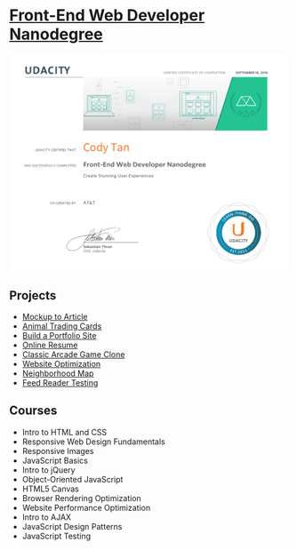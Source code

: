 # [Front-End Web Developer Nanodegree](https://www.udacity.com/course/front-end-web-developer-nanodegree--nd001)
![](front-end-web-developer-nanodegree.png)

## Projects
- [Mockup to Article](http://icodytan.com/mockup-to-article/)
- [Animal Trading Cards](http://icodytan.com/animal-trading-cards/)
- [Build a Portfolio Site](http://icodytan.com/build-a-portfolio/)
- [Online Resume](http://icodytan.com/online-resume/)
- [Classic Arcade Game Clone](http://icodytan.com/classic-arcade-game-clone/)
- [Website Optimization](http://icodytan.com/website-optimization/)
- [Neighborhood Map](http://icodytan.com/neighborhood-map/)
- [Feed Reader Testing](http://icodytan.com/feed-reader-testing/)

## Courses
- Intro to HTML and CSS
- Responsive Web Design Fundamentals
- Responsive Images
- JavaScript Basics
- Intro to jQuery
- Object-Oriented JavaScript
- HTML5 Canvas
- Browser Rendering Optimization
- Website Performance Optimization
- Intro to AJAX
- JavaScript Design Patterns
- JavaScript Testing
